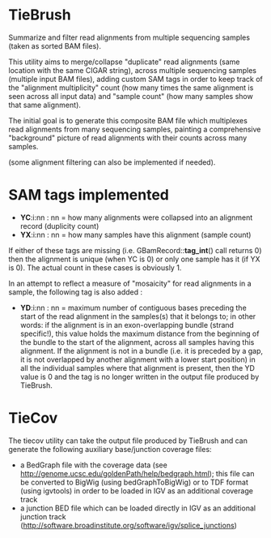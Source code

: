 # TieBrush
Summarize and filter read alignments from multiple sequencing samples (taken as sorted BAM files).

This utility aims to merge/collapse "duplicate" read alignments (same location with the same CIGAR string), across multiple sequencing samples (multiple input BAM files), adding custom SAM tags in order to keep track of the "alignment multiplicity" count (how many times the same alignment is seen across all input data) and "sample count" (how many samples show that same alignment).

The initial goal is to generate this composite BAM file which multiplexes read alignments from many sequencing samples, painting a comprehensive "background" picture of read alignments with their counts across many samples.

(some alignment filtering can also be implemented if needed).

# SAM tags implemented
* __YC__:i:nn : nn = how many alignments were collapsed into an alignment record (duplicity count)
* __YX__:i:nn : nn = how many samples have this alignment (sample count)

If either of these tags are missing (i.e. GBamRecord::__tag_int__() call returns 0) then the alignment is unique (when YC is 0) or only one sample has it (if YX is 0). The actual count in these cases is obviously 1. 

In an attempt to reflect a measure of "mosaicity" for read alignments in a sample, the following tag is also added :

* __YD__:i:nn : nn = maximum number of contiguous bases preceding the start of the read alignment in the samples(s) that it belongs to; in other words: if the alignment is in an exon-overlapping bundle (strand specific!), this value holds the maximum distance from the beginning of the bundle to the start of the alignment, across all samples having this alignment. If the alignment is not in a bundle (i.e. it is preceded by a gap, it is not overlapped by another alignment with a lower start position) in all the individual samples where that alignment is present, then the YD value is 0 and the tag is no longer written in the output file produced by TieBrush. 


# TieCov

The tiecov utility can take the output file produced by TieBrush and can generate the following auxiliary base/junction coverage files:
   * a BedGraph file with the coverage data (see http://genome.ucsc.edu/goldenPath/help/bedgraph.html); this file can be converted to BigWig (using bedGraphToBigWig) or to TDF format (using igvtools) in order to be loaded in IGV as an additional coverage track
   * a junction BED file which can be loaded directly in IGV as an additional junction track (http://software.broadinstitute.org/software/igv/splice_junctions)
